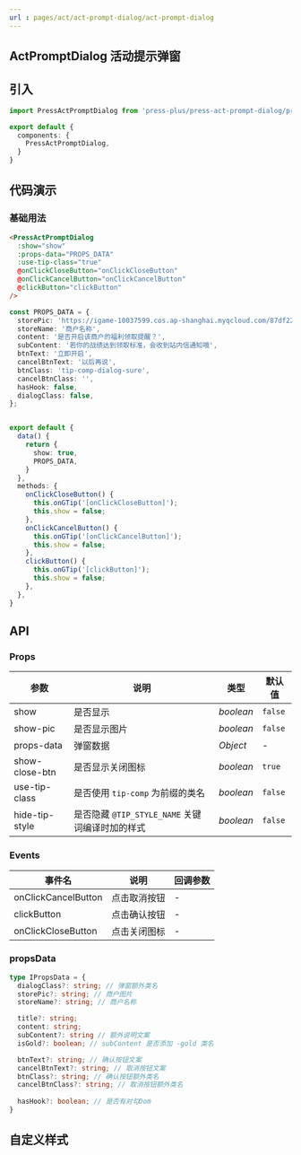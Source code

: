 ```yaml
---
url : pages/act/act-prompt-dialog/act-prompt-dialog
---
```


## ActPromptDialog 活动提示弹窗


## 引入

```ts
import PressActPromptDialog from 'press-plus/press-act-prompt-dialog/press-act-prompt-dialog';

export default {
  components: {
    PressActPromptDialog,
  }
}
```

## 代码演示

### 基础用法

```html
<PressActPromptDialog
  :show="show"
  :props-data="PROPS_DATA"
  :use-tip-class="true"
  @onClickCloseButton="onClickCloseButton"
  @onClickCancelButton="onClickCancelButton"
  @clickButton="clickButton"
/>
```

```ts
const PROPS_DATA = {
  storePic: 'https://igame-10037599.cos.ap-shanghai.myqcloud.com/87df22ce-af9a-9a40-a36e-462999144c68.png',
  storeName: '商户名称',
  content: '是否开启该商户的福利领取提醒？',
  subContent: '若你的战绩达到领取标准，会收到站内信通知哦',
  btnText: '立即开启',
  cancelBtnText: '以后再说',
  btnClass: 'tip-comp-dialog-sure',
  cancelBtnClass: '',
  hasHook: false,
  dialogClass: false,
};


export default {
  data() {
    return {
      show: true,
      PROPS_DATA,
    }
  },
  methods: {
    onClickCloseButton() {
      this.onGTip('[onClickCloseButton]');
      this.show = false;
    },
    onClickCancelButton() {
      this.onGTip('[onClickCancelButton]');
      this.show = false;
    },
    clickButton() {
      this.onGTip('[clickButton]');
      this.show = false;
    },
  },
}
```

## API

### Props

| 参数           | 说明                                            | 类型      | 默认值  |
| -------------- | ----------------------------------------------- | --------- | ------- |
| show           | 是否显示                                        | _boolean_ | `false` |
| show-pic       | 是否显示图片                                    | _boolean_ | `false` |
| props-data     | 弹窗数据                                        | _Object_  | -       |
| show-close-btn | 是否显示关闭图标                                | _boolean_ | `true`  |
| use-tip-class  | 是否使用 `tip-comp` 为前缀的类名                | _boolean_ | `false` |
| hide-tip-style | 是否隐藏 `@TIP_STYLE_NAME` 关键词编译时加的样式 | _boolean_ | `false` |


### Events

| 事件名              | 说明         | 回调参数 |
| ------------------- | ------------ | -------- |
| onClickCancelButton | 点击取消按钮 | -        |
| clickButton         | 点击确认按钮 | -        |
| onClickCloseButton  | 点击关闭图标 | -        |

### propsData

```ts
type IPropsData = {
  dialogClass?: string; // 弹窗额外类名
  storePic?: string; // 商户图片
  storeName?: string; // 商户名称

  title?: string;
  content: string;
  subContent?: string // 额外说明文案
  isGold?: boolean; // subContent 是否添加 -gold 类名

  btnText?: string; // 确认按钮文案
  cancelBtnText?: string; // 取消按钮文案
  btnClass?: string; // 确认按钮额外类名
  cancelBtnClass?: string; // 取消按钮额外类名
  
  hasHook?: boolean; // 是否有对勾Dom
}
```

## 自定义样式

<custom-style />
